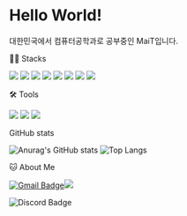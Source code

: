 # Hello World!

대한민국에서 컴퓨터공학과로 공부중인 MaiT입니다.

💪🏼 Stacks

<img src="https://img.shields.io/badge/JavaScript-F7DF1E?style=flat-square&logo=javascript&logoColor=white"/> <img src="https://img.shields.io/badge/TypeScript-3178C6?style=flat-square&logo=typescript&logoColor=white"/> <img src="https://img.shields.io/badge/Node.js-339933?style=flat-square&logo=nodedotjs&logoColor=white"/> <img src="https://img.shields.io/badge/SvelteKit-FF3E00?style=flat-square&logo=svelte&logoColor=white"/> <img src="https://img.shields.io/badge/React-61DAFB?style=flat-square&logo=React&logoColor=white"/> <img src="https://img.shields.io/badge/Vue-4FC08D?style=flat-square&logo=vuedotjs&logoColor=white"/> <img src="https://img.shields.io/badge/Discord.js-5865F2?style=flat-square&logo=discord&logoColor=white"/> <img src="https://img.shields.io/badge/MySQL-4479A1?style=flat-square&logo=MySQL&logoColor=white"/>

🛠️ Tools

<img src="https://img.shields.io/badge/Github-181717?style=flat-square&logo=Github&logoColor=white"/> <img src="https://img.shields.io/badge/VisualStudioCode-007ACC?style=flat-square&logo=VisualStudioCode&logoColor=white"/> <img src="https://img.shields.io/badge/AWS EC2-FF9900?style=flat-square&logo=amazonec2&logoColor=white"/>

GitHub stats

![Anurag's GitHub stats](https://github-readme-stats.vercel.app/api?username=MaiT-027&theme=flag-india&show_icons=true&hide=stars&count_private=true)
![Top Langs](https://github-readme-stats.vercel.app/api/top-langs/?username=MaiT-027&layout=compact)

🐱 About Me

[![Gmail Badge](https://img.shields.io/badge/X-000000?style=flat-square&logo=X&logoColor=white&link=https://twitter.com/maitmus)](https://twitter.com/maitmus)<img src="https://img.shields.io/badge/maitmus-555555?style=flat-square"/>

![Discord Badge](https://dcbadge.vercel.app/api/shield/534651682965946399?style=flat-square)

